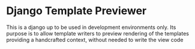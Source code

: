 Django Template Previewer
=========================

This is a django up to be used in development environments only. Its
purpose is to allow template writers to preview rendering of the templates
providing a handcrafted context, without needed to write the view code
